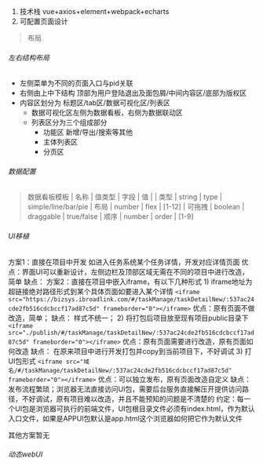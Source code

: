 1. 技术栈 vue+axios+element+webpack+echarts
2. 可配置页面设计
> 布局
  ###### 左右结构布局
  - 左侧菜单为不同的页面入口与pid关联
  - 右侧由上中下结构 顶部为用户登陆退出及面包屑/中间内容区/底部为版权区
  - 内容区划分为 标题区/tab区/数据可视化区/列表区
    - 数据可视化区左侧为数据看板，右侧为数据联动区
    - 列表区分为三个组成部分
      - 功能区 新增/导出/搜索等其他 
      - 主体列表区
      - 分页区
  ###### 数据配置
  > 数据看板模板
    | 名称        | 值类型    | 字段    |  值  |
    | 类型        | string      |   type    | simple/line/bar/pie
    | 布局        | number      |   flex    | [1-12]
    | 可拖拽      | boolean      |   draggable    | true/false
    | 顺序      | number      |   order    | [1-9]
    
  ###### UI移植
  方案1：直接在项目中开发
        如进入任务系统某个任务详情，开发对应详情页面
        优点：界面UI可以重新设计，左侧边栏及顶部区域无需在不同的项目中进行改造，简单
        缺点：
  方案2：直接在项目中嵌入iframe，有以下几种形式
        1) iframe地址为超链接绝对路径形式到某个具体页面如要进入某个详情
        ```
        <iframe src="https://bizsys.ibroadlink.com/#/taskManage/taskDetailNew/:537ac24cde2fb516cdcbccf17ad87c5d" frameborder="0"></iframe>
        ```
        优点：原有页面不做改造，简单；
        缺点： 样式不统一；
        2) 将打包后项目放至现有项目public目录下
        ```
        <iframe src="./publish/#/taskManage/taskDetailNew/:537ac24cde2fb516cdcbccf17ad87c5d" frameborder="0"></iframe>
        ```
        优点：原有页面需要进行改造，原有页面如何改造
        缺点： 在原来项目中进行开发打包并copy到当前项目下，不好调试
        3) 打UI包形式
        ```
        <iframe src="域名/#/taskManage/taskDetailNew/:537ac24cde2fb516cdcbccf17ad87c5d" frameborder="0"></iframe>
        ```
        优点：可以独立发布，原有页面改造自定义
        缺点：发布流程繁琐；浏览器无法直接访问UI包，需要后台服务直接解压开提供访问路径，不好调试，原有项目难以改造，并且不能预知的问题是不清楚的
        约定：每一个UI包是浏览器可执行的前端文件，UI包根目录文件必须有index.html，作为默认入口文件，如果是APPUI包默认是app.html这个浏览器如何把它作为默认文件

  其他方案暂无
  ###### 动态webUI